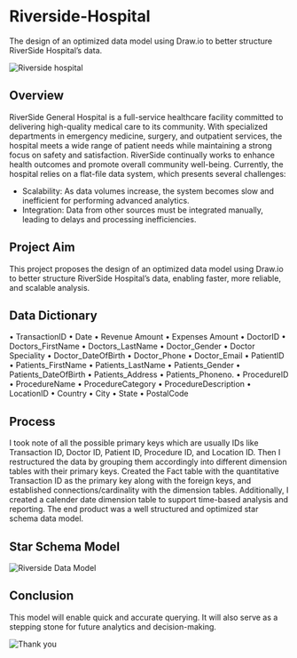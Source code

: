 # Riverside-Hospital
The design of an optimized data model using Draw.io to better structure RiverSide Hospital’s data.

![Riverside hospital](https://github.com/user-attachments/assets/a268416c-2ef2-4a70-80e6-0523316e5674)

## Overview
RiverSide General Hospital is a full-service healthcare facility committed to delivering high-quality medical care to its community. 
With specialized departments in emergency medicine, surgery, and outpatient services, the hospital meets a wide range of patient needs while maintaining a strong focus on safety and satisfaction. 
RiverSide continually works to enhance health outcomes and promote overall community well-being. Currently, the hospital relies on a flat-file data system, which presents several challenges: 
- Scalability: As data volumes increase, the system becomes slow and inefficient for performing advanced analytics.
- Integration: Data from other sources must be integrated manually, leading to delays and processing inefficiencies.

## Project Aim
This project proposes the design of an optimized data model using Draw.io to better structure RiverSide Hospital’s data, enabling faster, more reliable, and scalable analysis.

## Data Dictionary
• TransactionID
 • Date
 • Revenue Amount
 • Expenses Amount
 • DoctorID
 • Doctors_FirstName
 • Doctors_LastName
 • Doctor_Gender
 • Doctor Speciality
 • Doctor_DateOfBirth
 • Doctor_Phone
 • Doctor_Email
 • PatientID
 • Patients_FirstName
 • Patients_LastName
 • Patients_Gender
 • Patients_DateOfBirth
 • Patients_Address
 • Patients_Phoneno.
 • ProcedureID
 • ProcedureName
 • ProcedureCategory
 • ProcedureDescription
 • LocationID
 • Country
 • City
 • State
 • PostalCode

## Process
I took note of all the possible primary keys which are usually IDs like Transaction ID, Doctor ID, Patient ID, Procedure ID, and Location ID. 
Then I restructured the data by grouping them accordingly into different dimension tables with their primary keys. 
Created the Fact table with the quantitative Transaction ID as the primary key along with the foreign keys, and established connections/cardinality with the dimension tables. Additionally, I created a calender date dimension table to support time-based analysis and reporting. The end product was a well structured and optimized star schema data model.

## Star Schema Model

![Riverside Data Model](https://github.com/user-attachments/assets/9834094b-2168-4e74-92e8-4d7bc0b78e39)

## Conclusion
 This model will enable quick and accurate querying. It will also serve as a stepping stone for future analytics and decision-making.

 ![Thank you](https://github.com/user-attachments/assets/44930e29-aaa2-45a6-8ed9-334b974dde06)


